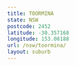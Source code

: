 ```yaml
---
title: TOORMINA
state: NSW
postcode: 2452
latitude: -30.357168
longitude: 153.08188
url: /nsw/toormina/
layout: suburb
---
```

